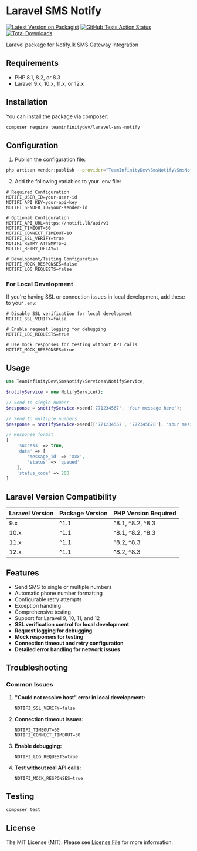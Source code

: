 # Laravel SMS Notify

[![Latest Version on Packagist](https://img.shields.io/packagist/v/teaminfinitydev/laravel-sms-notify.svg?style=flat-square)](https://packagist.org/packages/teaminfinitydev/laravel-sms-notify)
[![GitHub Tests Action Status](https://github.com/teaminfinitydev/laravel-sms-notify/actions/workflows/tests.yml/badge.svg)](https://github.com/teaminfinitydev/laravel-sms-notify/actions/workflows/tests.yml)
[![Total Downloads](https://img.shields.io/packagist/dt/teaminfinitydev/laravel-sms-notify.svg?style=flat-square)](https://packagist.org/packages/teaminfinitydev/laravel-sms-notify)

Laravel package for Notify.lk SMS Gateway Integration

## Requirements

- PHP 8.1, 8.2, or 8.3
- Laravel 9.x, 10.x, 11.x, or 12.x

## Installation

You can install the package via composer:

```bash
composer require teaminfinitydev/laravel-sms-notify
```

## Configuration

1. Publish the configuration file:

```bash
php artisan vendor:publish --provider="TeamInfinityDev\SmsNotify\SmsNotifyServiceProvider"
```

2. Add the following variables to your .env file:

```env
# Required Configuration
NOTIFI_USER_ID=your-user-id
NOTIFI_API_KEY=your-api-key
NOTIFI_SENDER_ID=your-sender-id

# Optional Configuration
NOTIFI_API_URL=https://notifi.lk/api/v1
NOTIFI_TIMEOUT=30
NOTIFI_CONNECT_TIMEOUT=10
NOTIFI_SSL_VERIFY=true
NOTIFI_RETRY_ATTEMPTS=3
NOTIFI_RETRY_DELAY=1

# Development/Testing Configuration
NOTIFI_MOCK_RESPONSES=false
NOTIFI_LOG_REQUESTS=false
```

### For Local Development

If you're having SSL or connection issues in local development, add these to your `.env`:

```env
# Disable SSL verification for local development
NOTIFI_SSL_VERIFY=false

# Enable request logging for debugging
NOTIFI_LOG_REQUESTS=true

# Use mock responses for testing without API calls
NOTIFI_MOCK_RESPONSES=true
```

## Usage

```php
use TeamInfinityDev\SmsNotify\Services\NotifyService;

$notifyService = new NotifyService();

// Send to single number
$response = $notifyService->send('771234567', 'Your message here');

// Send to multiple numbers
$response = $notifyService->send(['771234567', '772345678'], 'Your message here');

// Response format
[
    'success' => true,
    'data' => [
        'message_id' => 'xxx',
        'status' => 'queued'
    ],
    'status_code' => 200
]
```

## Laravel Version Compatibility

| Laravel Version | Package Version | PHP Version Required |
|----------------|----------------|---------------------|
| 9.x            | ^1.1           | ^8.1, ^8.2, ^8.3   |
| 10.x           | ^1.1           | ^8.1, ^8.2, ^8.3   |
| 11.x           | ^1.1           | ^8.2, ^8.3         |
| 12.x           | ^1.1           | ^8.2, ^8.3         |

## Features

- Send SMS to single or multiple numbers
- Automatic phone number formatting
- Configurable retry attempts
- Exception handling
- Comprehensive testing
- Support for Laravel 9, 10, 11, and 12
- **SSL verification control for local development**
- **Request logging for debugging**
- **Mock responses for testing**
- **Connection timeout and retry configuration**
- **Detailed error handling for network issues**

## Troubleshooting

### Common Issues

1. **"Could not resolve host" error in local development:**
   ```env
   NOTIFI_SSL_VERIFY=false
   ```

2. **Connection timeout issues:**
   ```env
   NOTIFI_TIMEOUT=60
   NOTIFI_CONNECT_TIMEOUT=30
   ```

3. **Enable debugging:**
   ```env
   NOTIFI_LOG_REQUESTS=true
   ```

4. **Test without real API calls:**
   ```env
   NOTIFI_MOCK_RESPONSES=true
   ```

## Testing

```bash
composer test
```

## License

The MIT License (MIT). Please see [License File](LICENSE) for more information.